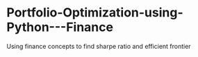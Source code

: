 # Portfolio-Optimization-using-Python---Finance
Using finance concepts to find sharpe ratio and efficient frontier
